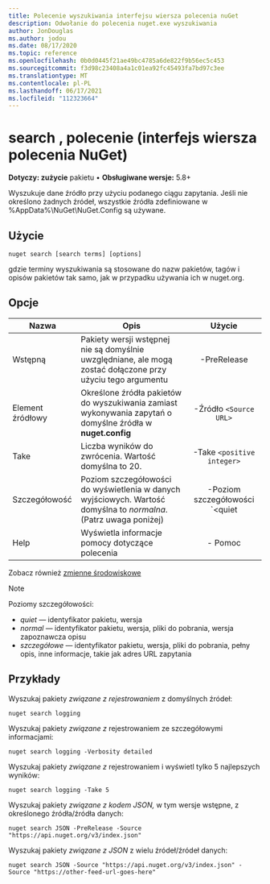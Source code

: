 ```yaml
---
title: Polecenie wyszukiwania interfejsu wiersza polecenia nuGet
description: Odwołanie do polecenia nuget.exe wyszukiwania
author: JonDouglas
ms.author: jodou
ms.date: 08/17/2020
ms.topic: reference
ms.openlocfilehash: 0b0d0445f21ae49bc4785a6de822f9b56ec5c453
ms.sourcegitcommit: f3d98c23408a4a1c01ea92fc45493fa7bd97c3ee
ms.translationtype: MT
ms.contentlocale: pl-PL
ms.lasthandoff: 06/17/2021
ms.locfileid: "112323664"
---
```

# <a name="search-command-nuget-cli"></a>search , polecenie (interfejs wiersza polecenia NuGet)

**Dotyczy: zużycie** pakietu &bullet; **Obsługiwane wersje:** 5.8+

Wyszukuje dane źródło przy użyciu podanego ciągu zapytania. Jeśli nie określono żadnych źródeł, wszystkie źródła zdefiniowane w %AppData%\NuGet\NuGet.Config są używane.

## <a name="usage"></a>Użycie

```cli
nuget search [search terms] [options]
```

gdzie terminy wyszukiwania są stosowane do nazw pakietów, tagów i opisów pakietów tak samo, jak w przypadku używania ich w nuget.org.

## <a name="options"></a>Opcje

| Nazwa | Opis | Użycie |
| ---  |     ---     |  :-:  |
| Wstępną | Pakiety wersji wstępnej nie są domyślnie uwzględniane, ale mogą zostać dołączone przy użyciu tego argumentu | -PreRelease |
| Element źródłowy | Określone źródła pakietów do wyszukiwania zamiast wykonywania zapytań o domyślne źródła w __nuget.config__ | -Źródło `<Source URL>`|
| Take | Liczba wyników do zwrócenia. Wartość domyślna to 20. | -Take `<positive integer>` |
| Szczegółowość | Poziom szczegółowości do wyświetlenia w danych wyjściowych. Wartość domyślna to _normalna_. (Patrz uwaga poniżej)  | -Poziom szczegółowości `<quiet|normal|detailed>` |
| Help | Wyświetla informacje pomocy dotyczące polecenia | - Pomoc |

Zobacz również [zmienne środowiskowe](cli-ref-environment-variables.md)

> [!NOTE] 
> Poziomy szczegółowości:
> * _quiet_ — identyfikator pakietu, wersja
> * _normal_ — identyfikator pakietu, wersja, pliki do pobrania, wersja zapoznawcza opisu
> * _szczegółowe_ — identyfikator pakietu, wersja, pliki do pobrania, pełny opis, inne informacje, takie jak adres URL zapytania

## <a name="examples"></a>Przykłady

Wyszukaj pakiety *związane z rejestrowaniem* z domyślnych źródeł:
```
nuget search logging
```
Wyszukaj pakiety *związane z* rejestrowaniem ze szczegółowymi informacjami:
```
nuget search logging -Verbosity detailed
```
Wyszukaj pakiety *związane z* rejestrowaniem i wyświetl tylko 5 najlepszych wyników:
```
nuget search logging -Take 5
```
Wyszukaj pakiety *związane z kodem JSON,* w tym wersje wstępne, z określonego źródła/źródła danych:
```
nuget search JSON -PreRelease -Source "https://api.nuget.org/v3/index.json"
```
Wyszukaj pakiety *związane z JSON* z wielu źródeł/źródeł danych:
```
nuget search JSON -Source "https://api.nuget.org/v3/index.json" -Source "https://other-feed-url-goes-here"
```
